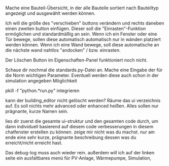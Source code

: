 Mache eine Bauteil-Übersicht, in der alle Bauteile sortiert nach Bauteiltyp angezeigt und ausgewählt werden können.

Ich will die größe des "verschieben" buttons verändern und rechts daneben einen zweiten button einfügen. Dieser soll die "Einrasten"-Funktion ermöglichen und standardmäßig an sein. Wenn ich ein Fenster oder eine Tür bewege, sollen diese automatisch automatisch nur in wänden platziert werden können. Wenn ich eine Wand bewege, soll diese automatische an die nächste wand nahtlos "andocken" / bzw. einrasten.

Der Löschen Button im Eigenschaften-Panel funktioniert noch nicht.




Schaue dir nochmal die standards.py-Datei an. Mache eine Eingabe der für die Norm wichtigen Parameter. Eventuell werden diese auch schon in der simulation angegeben Möglichkeit 

pkill -f "python.*run.py" 
integrieren

kann der building_editor nicht gelöscht werden? Räume das ui verzeichnis auf. Es soll nichts mehr advanced oder enhanced heißen. Alles sollen nur prägnante, kurze Namen sein.

lies dir zuerst die gesamte ui-struktur und den gesamten code durch, um dann individuell basierend auf diesem code verbesserungen in diesem chatfenster erstellen zu können. zeige mir nicht was du machst. nur am ende eine sehr kurze, prägnante beschreibung dessen was du erreicht/nicht erreicht hast.

Das debug-log muss auch wieder rein. außerdem will ich auf der linken seite ein ausfaltbares menü für PV-Anlage, Wärmepumpe, Simulation,  
